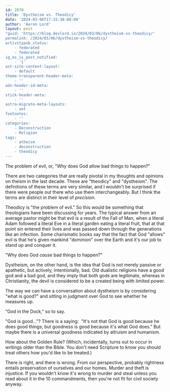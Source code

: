 ```yaml
---
id: 2070
title: 'Dystheism vs. Theodicy'
date: '2024-03-06T17:15:38-08:00'
author: 'Aaron Lord'
layout: post
"guid: 'https://blog.devlord.io/2024/03/06/dystheism-vs-theodicy/'
permalink: /2024/03/06/dystheism-vs-theodicy/
activitypub_status:
    - federated
    - federated
ig_es_is_post_notified:
    - '1'
ast-site-content-layout:
    - default
theme-transparent-header-meta:
    - ''
adv-header-id-meta:
    - ''
stick-header-meta:
    - ''
astra-migrate-meta-layouts:
    - set
footnotes:
    - ''
categories:
    - Deconstruction
    - Religion
tags:
    - atheism
    - deconstruction
    - theodicy
---
```


<!-- wp:paragraph -->
<p>The problem of evil, or, "Why does God allow bad things to happen?"</p>
<!-- /wp:paragraph -->

<!-- wp:paragraph -->
<p>There are two categories that are really pivotal in my thoughts and opinions on theism in the last decade. These are "theodicy" and "dystheism".&nbsp;The definitions of these terms are very similar, and I wouldn't be surprised if there were people out there who use them interchangeably. But I think the terms are distinct in their level of <em>precision</em>.</p>
<!-- /wp:paragraph -->

<!-- wp:paragraph -->
<p>Theodicy is "the problem of evil." So this would be something that theologians have been discussing for years. The typical answer from an average pastor might be that evil is a result of the Fall of Man, when a literal Adam followed a literal Eve in a literal garden eating a literal fruit, that at that point sin entered their lives and was passed down through the generations like an infection. Some charismatic books say that the fact that God "allows" evil is that he's given mankind "dominion" over the Earth and it's our job to stand up and conquer it.</p>
<!-- /wp:paragraph -->

<!-- wp:paragraph -->
<p>"Why does God <em>cause</em>&nbsp;bad things to happen?"</p>
<!-- /wp:paragraph -->

<!-- wp:paragraph -->
<p>Dystheism, on the other hand, is the idea that God is not merely passive or apathetic, but actively, intentionally, bad. Old dualistic religions have a good god and a bad god, and they imply that both gods are legitimate, whereas in Christianity, the devil is considered to be a created being with limited power.</p>
<!-- /wp:paragraph -->

<!-- wp:paragraph -->
<p>The way we can have a conversation about dystheism is by considering "what is good?" and sitting in judgment over God to see whether he measures up.</p>
<!-- /wp:paragraph -->

<!-- wp:paragraph -->
<p>“God in the Dock,” so to say.</p>
<!-- /wp:paragraph -->

<!-- wp:paragraph -->
<p>"God is good..."?&nbsp;There is a saying:&nbsp; "It's not that God is good because he does good things; but goodness is good because it's what God does." But maybe there is a universal goodness indicated by altruism and humanism.</p>
<!-- /wp:paragraph -->

<!-- wp:paragraph -->
<p>How about the Golden Rule?&nbsp;(Which, incidentally, turns out to occur in writings older than the Bible. You don't need Scripture to know you should treat others how you'd like to be treated.)</p>
<!-- /wp:paragraph -->

<!-- wp:paragraph -->
<p>There is right, and there is wrong. From our perspective, probably rightness entails preservation of ourselves and our homes. Murder and theft is injustice. If you wouldn't know it's wrong to murder and steal unless you read about it in the 10 commandments, then you're not fit for civil society anyway.</p>
<!-- /wp:paragraph -->